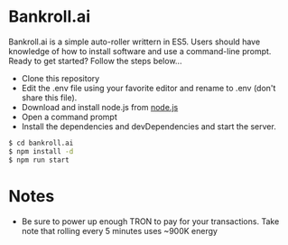 # Bankroll.ai

Bankroll.ai is a simple auto-roller writtern in ES5.  Users should have knowledge of how to install software and use a command-line prompt.  Ready to get started?  Follow the steps below...

  - Clone this repository
  - Edit the .env file using your favorite editor and rename to .env (don't share this file).
  - Download and install node.js from [node.js](https://nodejs.org/)
  - Open a command prompt
  - Install the dependencies and devDependencies and start the server.

```sh
$ cd bankroll.ai
$ npm install -d
$ npm run start
```

# Notes

  - Be sure to power up enough TRON to pay for your transactions.  Take note that rolling every 5 minutes uses ~900K energy
